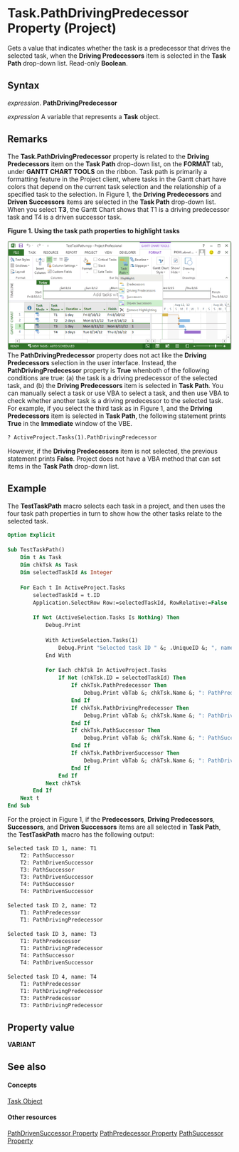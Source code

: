 
# Task.PathDrivingPredecessor Property (Project)
Gets a value that indicates whether the task is a predecessor that drives the selected task, when the  **Driving Predecessors** item is selected in the **Task Path** drop-down list. Read-only **Boolean**.

## Syntax

 _expression_. **PathDrivingPredecessor**

 _expression_ A variable that represents a **Task** object.


## Remarks

The  **Task.PathDrivingPredecessor** property is related to the **Driving Predecessors** item on the **Task Path** drop-down list, on the **FORMAT** tab, under **GANTT CHART TOOLS** on the ribbon. Task path is primarily a formatting feature in the Project client, where tasks in the Gantt chart have colors that depend on the current task selection and the relationship of a specified task to the selection. In Figure 1, the **Driving Predecessors** and **Driven Successors** items are selected in the **Task Path** drop-down list. When you select **T3**, the Gantt Chart shows that T1 is a driving predecessor task and T4 is a driven successor task.


**Figure 1. Using the task path properties to highlight tasks**

![Using the task path properties to highlight tasks](images/pj15_VBA_TaskPathDrivingPredecessor.gif)The  **PathDrivingPredecessor** property does not act like the **Driving Predecessors** selection in the user interface. Instead, the **PathDrivingPredecessor** property is **True** whenboth of the following conditions are true: (a) the task is a driving predecessor of the selected task, and (b) the **Driving Predecessors** item is selected in **Task Path**. You can manually select a task or use VBA to select a task, and then use VBA to check whether another task is a driving predecessor to the selected task. For example, if you select the third task as in Figure 1, and the  **Driving Predecessors** item is selected in **Task Path**, the following statement prints  **True** in the **Immediate** window of the VBE.




```vb
? ActiveProject.Tasks(1).PathDrivingPredecessor
```

However, if the  **Driving Predecessors** item is not selected, the previous statement prints **False**. Project does not have a VBA method that can set items in the  **Task Path** drop-down list.


## Example

The  **TestTaskPath** macro selects each task in a project, and then uses the four task path properties in turn to show how the other tasks relate to the selected task.


```vb
Option Explicit

Sub TestTaskPath()
    Dim t As Task
    Dim chkTsk As Task
    Dim selectedTaskId As Integer
    
    For Each t In ActiveProject.Tasks
        selectedTaskId = t.ID
        Application.SelectRow Row:=selectedTaskId, RowRelative:=False
            
        If Not (ActiveSelection.Tasks Is Nothing) Then
            Debug.Print
            
            With ActiveSelection.Tasks(1)
                Debug.Print "Selected task ID " &; .UniqueID &; ", name: " &; .Name
            End With
                        
            For Each chkTsk In ActiveProject.Tasks
                If Not (chkTsk.ID = selectedTaskId) Then
                    If chkTsk.PathPredecessor Then
                        Debug.Print vbTab &; chkTsk.Name &; ": PathPredecessor"
                    End If
                    If chkTsk.PathDrivingPredecessor Then
                        Debug.Print vbTab &; chkTsk.Name &; ": PathDrivingPredecessor"
                    End If
                    If chkTsk.PathSuccessor Then
                        Debug.Print vbTab &; chkTsk.Name &; ": PathSuccessor"
                    End If
                    If chkTsk.PathDrivenSuccessor Then
                        Debug.Print vbTab &; chkTsk.Name &; ": PathDrivenSuccessor"
                    End If
                End If
            Next chkTsk
        End If
    Next t
End Sub
```

For the project in Figure 1, if the  **Predecessors**,  **Driving Predecessors**,  **Successors**, and  **Driven Successors** items are all selected in **Task Path**, the  **TestTaskPath** macro has the following output:




```
Selected task ID 1, name: T1
    T2: PathSuccessor
    T2: PathDrivenSuccessor
    T3: PathSuccessor
    T3: PathDrivenSuccessor
    T4: PathSuccessor
    T4: PathDrivenSuccessor

Selected task ID 2, name: T2
    T1: PathPredecessor
    T1: PathDrivingPredecessor

Selected task ID 3, name: T3
    T1: PathPredecessor
    T1: PathDrivingPredecessor
    T4: PathSuccessor
    T4: PathDrivenSuccessor

Selected task ID 4, name: T4
    T1: PathPredecessor
    T1: PathDrivingPredecessor
    T3: PathPredecessor
    T3: PathDrivingPredecessor
```


## Property value

 **VARIANT**


## See also


#### Concepts


[Task Object](bc6bb4a5-95a6-9d1f-3e28-92b9548a544a.md)
#### Other resources


[PathDrivenSuccessor Property](ec77b34e-a98c-142e-14ba-868ff93deaad.md)
[PathPredecessor Property](f0662677-cab5-10e2-e18c-fc291bfca28b.md)
[PathSuccessor Property](827bf575-d93b-9959-c664-625c0e199699.md)